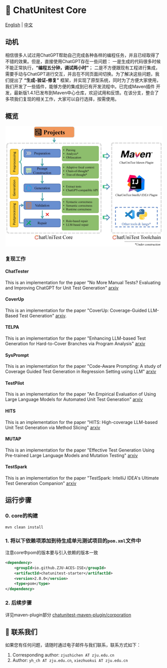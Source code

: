 # :mega: ChatUnitest Core

[English](./README.md) | [中文](./Readme_zh.md)

## 动机
相信很多人试过用ChatGPT帮助自己完成各种各样的编程任务，并且已经取得了不错的效果。但是，直接使用ChatGPT存在一些问题： 一是生成的代码很多时候不能正常执行，**“编程五分钟，调试两小时”**； 二是不方便跟现有工程进行集成，需要手动与ChatGPT进行交互，并且在不同页面间切换。为了解决这些问题，我们提出了 **“生成-验证-修复”** 框架，并实现了原型系统，同时为了方便大家使用，我们开发了一些插件，能够方便的集成到已有开发流程中。已完成Maven插件 开发，最新版1.4.1已发布到Maven中心仓库，欢迎试用和反馈。在该分支，整合了多项我们复现的相关工作，大家可以自行选择，按需使用。

## 概览

![概览](docs/img/overview.jpg)

### 复现工作
#### ChatTester
This is an implementation for the paper "No More Manual Tests? Evaluating and Improving ChatGPT for Unit Test Generation" [arxiv](https://arxiv.org/abs/2305.04207)
#### CoverUp
This is an implementation for the paper "CoverUp: Coverage-Guided LLM-Based Test Generation" [arxiv](https://arxiv.org/abs/2403.16218).
#### TELPA
This is an implementation for the paper "Enhancing LLM-based Test Generation for Hard-to-Cover Branches via Program Analysis" [arxiv](https://arxiv.org/abs/2404.04966)
#### SysPrompt
This is an implementation for the paper "Code-Aware Prompting: A study of Coverage Guided Test Generation in Regression Setting using LLM" [arxiv](https://arxiv.org/abs/2402.00097)
#### TestPilot
This is an implementation for the paper "An Empirical Evaluation of Using Large Language Models for Automated Unit Test Generation" [arxiv](https://arxiv.org/abs/2302.06527)
#### HITS
This is an implementation for the paper "HITS: High-coverage LLM-based Unit Test Generation via Method Slicing" [arxiv](https://arxiv.org/abs/2408.11324)
#### MUTAP
This is an implementation for the paper "Effective Test Generation Using Pre-trained Large Language Models and Mutation Testing" [arxiv](https://arxiv.org/abs/2308.16557)
#### TestSpark
This is an implementation for the paper "TestSpark: IntelliJ IDEA's Ultimate Test Generation Companion" [arxiv](https://arxiv.org/abs/2401.06580)
## 运行步骤

### 0. core的构建
```shell
mvn clean install
```

### 1. 将以下依赖项添加到待生成单元测试项目的`pom.xml`文件中
注意core中pom的版本要与引入依赖的版本一致
```xml
<dependency>
    <groupId>io.github.ZJU-ACES-ISE</groupId>
    <artifactId>chatunitest-starter</artifactId>
    <version>2.0.0</version>
    <type>pom</type>
</dependency>
```
### 2. 后续步骤
详见maven-plugin部分
[chatunitest-maven-plugin/corporation](https://github.com/ZJU-ACES-ISE/chatunitest-maven-plugin/tree/corporation)


## :email: 联系我们

如果您有任何问题，请随时通过电子邮件与我们联系，联系方式如下：

1. Corresponding author: `zjuzhichen AT zju.edu.cn`
2. Author: `yh_ch AT zju.edu.cn`, `xiezhuokui AT zju.edu.cn`









